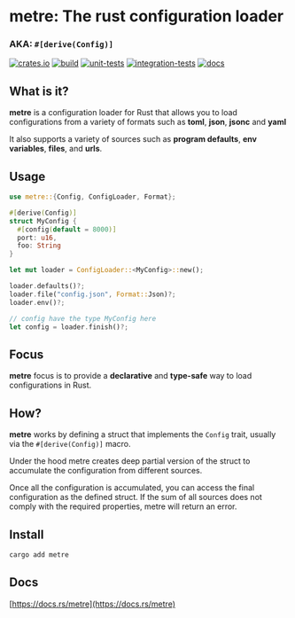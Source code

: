 # **metre**: The rust configuration loader
### AKA:  `#[derive(Config)]`

[![crates.io](https://img.shields.io/crates/v/metre.svg)](https://crates.io/crates/metre)
[![build](https://github.com/ramiroaisen/metre/actions/workflows/build.yml/badge.svg)](https://github.com/ramiroaisen/metre/actions/workflows/build.yml)
[![unit-tests](https://github.com/ramiroaisen/metre/actions/workflows/unit-tests.yml/badge.svg)](https://github.com/ramiroaisen/metre/actions/workflows/unit-tests.yml)
[![integration-tests](https://github.com/ramiroaisen/metre/actions/workflows/integration-tests.yml/badge.svg)](https://github.com/ramiroaisen/metre/actions/workflows/integration-tests.yml)
[![docs](https://github.com/ramiroaisen/metre/actions/workflows/docs.yml/badge.svg)](https://github.com/ramiroaisen/metre/actions/workflows/docs.yml)



## What is it?
**metre** is a configuration loader for Rust that allows you to load configurations from a variety of formats such as **toml**, **json**, **jsonc** and **yaml**

It also supports a variety of sources such as **program defaults**, **env variables**, **files**, and **urls**.   

## Usage
```rust
use metre::{Config, ConfigLoader, Format};

#[derive(Config)]
struct MyConfig {
  #[config(default = 8000)]
  port: u16,
  foo: String
}

let mut loader = ConfigLoader::<MyConfig>::new();

loader.defaults()?;
loader.file("config.json", Format::Json)?;
loader.env()?;

// config have the type MyConfig here
let config = loader.finish()?;  
```

## Focus

**metre** focus is to provide a **declarative** and **type-safe** way to load configurations in Rust.


## How?

**metre** works by defining a struct that implements the `Config` trait, usually via the `#[derive(Config)]` macro. 

Under the hood metre creates deep partial version of the struct to accumulate the configuration from different sources.

Once all the configuration is accumulated, you can access the final configuration as the defined struct. If the sum of all sources does not comply with the required properties, metre will return an error.


## Install
```sh
cargo add metre
```

## Docs
[https://docs.rs/metre](https://docs.rs/metre)